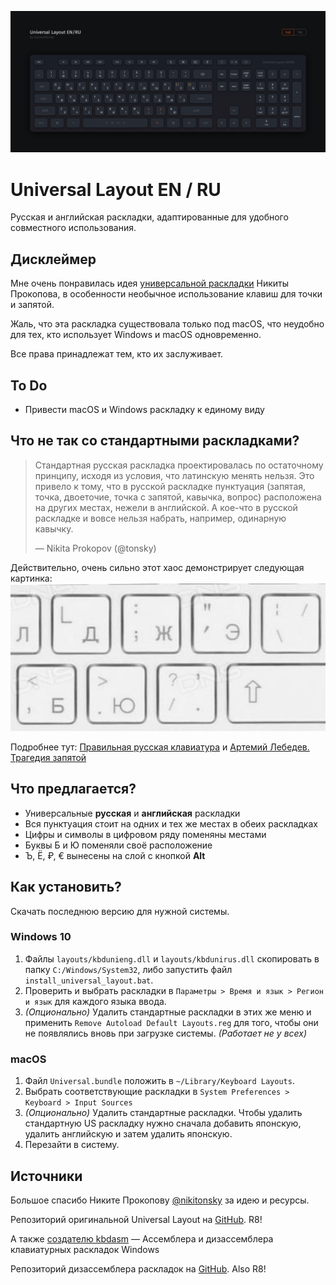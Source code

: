 ![](./images/Layout.png)

# Universal Layout EN / RU

Русская и английская раскладки, адаптированные для удобного совместного использования.

## Дисклеймер

Мне очень понравилась идея [универсальной раскладки](https://tonsky.livejournal.com/318571.html) Никиты Прокопова, в особенности необычное использование клавиш для точки и запятой.

Жаль, что эта раскладка существовала только под macOS, что неудобно для тех, кто использует Windows и macOS одновременно.

Все права принадлежат тем, кто их заслуживает.

## To Do

- Привести macOS и Windows раскладку к единому виду

## Что не так со стандартными раскладками?

> Стандартная русская раскладка проектировалась по остаточному принципу, исходя из условия, что латинскую менять нельзя. Это привело к тому, что в русской раскладке пунктуация (запятая, точка, двоеточие, точка с запятой, кавычка, вопрос) расположена на других местах, нежели в английской. А кое-что в русской раскладке и вовсе нельзя набрать, например, одинарную кавычку.
>
> — Nikita Prokopov (@tonsky)

Действительно, очень сильно этот хаос демонстрирует следующая картинка:
![](images/chaos.png)

Подробнее тут: [Правильная русская клавиатура](https://tonsky.livejournal.com/318571.html) и [Артемий Лебедев. Трагедия запятой](https://www.artlebedev.ru/kovodstvo/sections/105/)

## Что предлагается?

- Универсальные **русская** и **английская** раскладки
- Вся пунктуация стоит на одних и тех же местах в обеих раскладках
- Цифры и символы в цифровом ряду поменяны местами
- Буквы Б и Ю поменяли своё расположение
- Ъ, Ё, ₽, € вынесены на слой с кнопкой **Alt**

## Как установить?

Скачать последнюю версию для нужной системы.

### Windows 10

1. Файлы `layouts/kbdunieng.dll` и `layouts/kbdunirus.dll` скопировать в папку `C:/Windows/System32`, либо запустить файл `install_universal_layout.bat`.
2. Проверить и выбрать раскладки в `Параметры > Время и язык > Регион и язык` для каждого языка ввода.
3. _(Опционально)_ Удалить стандартные раскладки в этих же меню и применить `Remove Autoload Default Layouts.reg` для того, чтобы они не появлялись вновь при загрузке системы. _(Работает не у всех)_

### macOS

1. Файл `Universal.bundle` положить в `~/Library/Keyboard Layouts`.
2. Выбрать соответствующие раскладки в `System Preferences > Keyboard > Input Sources`
3. _(Опционально)_ Удалить стандартные раскладки. Чтобы удалить стандартную US раскладку нужно сначала добавить японскую, удалить английскую и затем удалить японскую.
4. Перезайти в систему.

## Источники

Большое спасибо Никите Прокопову [@nikitonsky](https://twitter.com/nikitonsky) за идею и ресурсы.

Репозиторий оригинальной Universal Layout на [GitHub](https://github.com/tonsky/Universal-Layout/). R8!

А также [создателю kbdasm](https://habr.com/ru/post/301882/) — Ассемблера и дизассемблера клавиатурных раскладок Windows

Репозиторий дизассемблера раскладок на [GitHub](https://github.com/grompe/kbdasm). Also R8!
